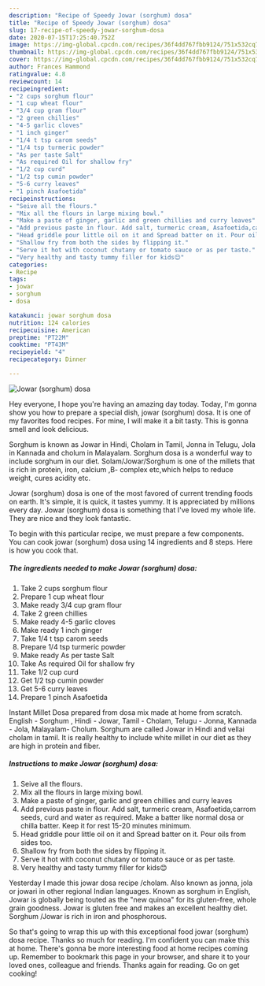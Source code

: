 ```yaml
---
description: "Recipe of Speedy Jowar (sorghum) dosa"
title: "Recipe of Speedy Jowar (sorghum) dosa"
slug: 17-recipe-of-speedy-jowar-sorghum-dosa
date: 2020-07-15T17:25:40.752Z
image: https://img-global.cpcdn.com/recipes/36f4dd767fbb9124/751x532cq70/jowar-sorghum-dosa-recipe-main-photo.jpg
thumbnail: https://img-global.cpcdn.com/recipes/36f4dd767fbb9124/751x532cq70/jowar-sorghum-dosa-recipe-main-photo.jpg
cover: https://img-global.cpcdn.com/recipes/36f4dd767fbb9124/751x532cq70/jowar-sorghum-dosa-recipe-main-photo.jpg
author: Frances Hammond
ratingvalue: 4.8
reviewcount: 14
recipeingredient:
- "2 cups sorghum flour"
- "1 cup wheat flour"
- "3/4 cup gram flour"
- "2 green chillies"
- "4-5 garlic cloves"
- "1 inch ginger"
- "1/4 t tsp carom seeds"
- "1/4 tsp turmeric powder"
- "As per taste Salt"
- "As required Oil for shallow fry"
- "1/2 cup curd"
- "1/2 tsp cumin powder"
- "5-6 curry leaves"
- "1 pinch Asafoetida"
recipeinstructions:
- "Seive all the flours."
- "Mix all the flours in large mixing bowl."
- "Make a paste of ginger, garlic and green chillies and curry leaves"
- "Add previous paste in flour. Add salt, turmeric cream, Asafoetida,carrom seeds, curd and water as required. Make a batter like normal dosa or chilla batter. Keep it for rest 15-20 minutes minimum."
- "Head griddle pour little oil on it and Spread batter on it. Pour oils from sides too."
- "Shallow fry from both the sides by flipping it."
- "Serve it hot with coconut chutany or tomato sauce or as per taste."
- "Very healthy and tasty tummy filler for kids😊"
categories:
- Recipe
tags:
- jowar
- sorghum
- dosa

katakunci: jowar sorghum dosa 
nutrition: 124 calories
recipecuisine: American
preptime: "PT22M"
cooktime: "PT43M"
recipeyield: "4"
recipecategory: Dinner

---
```



![Jowar (sorghum) dosa](https://img-global.cpcdn.com/recipes/36f4dd767fbb9124/751x532cq70/jowar-sorghum-dosa-recipe-main-photo.jpg)

Hey everyone, I hope you're having an amazing day today. Today, I'm gonna show you how to prepare a special dish, jowar (sorghum) dosa. It is one of my favorites food recipes. For mine, I will make it a bit tasty. This is gonna smell and look delicious.

Sorghum is known as Jowar in Hindi, Cholam in Tamil, Jonna in Telugu, Jola in Kannada and cholum in Malayalam. Sorghum dosa is a wonderful way to include sorghum in our diet. Solam/Jowar/Sorghum is one of the millets that is rich in protein, iron, calcium ,B- complex etc,which helps to reduce weight, cures acidity etc.

Jowar (sorghum) dosa is one of the most favored of current trending foods on earth. It's simple, it is quick, it tastes yummy. It is appreciated by millions every day. Jowar (sorghum) dosa is something that I've loved my whole life. They are nice and they look fantastic.


To begin with this particular recipe, we must prepare a few components. You can cook jowar (sorghum) dosa using 14 ingredients and 8 steps. Here is how you cook that.

##### The ingredients needed to make Jowar (sorghum) dosa:

1. Take 2 cups sorghum flour
1. Prepare 1 cup wheat flour
1. Make ready 3/4 cup gram flour
1. Take 2 green chillies
1. Make ready 4-5 garlic cloves
1. Make ready 1 inch ginger
1. Take 1/4 t tsp carom seeds
1. Prepare 1/4 tsp turmeric powder
1. Make ready As per taste Salt
1. Take As required Oil for shallow fry
1. Take 1/2 cup curd
1. Get 1/2 tsp cumin powder
1. Get 5-6 curry leaves
1. Prepare 1 pinch Asafoetida


Instant Millet Dosa prepared from dosa mix made at home from scratch. English - Sorghum , Hindi - Jowar, Tamil - Cholam, Telugu - Jonna, Kannada - Jola, Malayalam- Cholum. Sorghum are called Jowar in Hindi and vellai cholam in tamil. It is really healthy to include white millet in our diet as they are high in protein and fiber. 

##### Instructions to make Jowar (sorghum) dosa:

1. Seive all the flours.
1. Mix all the flours in large mixing bowl.
1. Make a paste of ginger, garlic and green chillies and curry leaves
1. Add previous paste in flour. Add salt, turmeric cream, Asafoetida,carrom seeds, curd and water as required. Make a batter like normal dosa or chilla batter. Keep it for rest 15-20 minutes minimum.
1. Head griddle pour little oil on it and Spread batter on it. Pour oils from sides too.
1. Shallow fry from both the sides by flipping it.
1. Serve it hot with coconut chutany or tomato sauce or as per taste.
1. Very healthy and tasty tummy filler for kids😊


Yesterday I made this jowar dosa recipe /cholam. Also known as jonna, jola or jowari in other regional Indian languages. Known as sorghum in English, Jowar is globally being touted as the &#34;new quinoa&#34; for its gluten-free, whole grain goodness. Jowar is gluten free and makes an excellent healthy diet. Sorghum /Jowar is rich in iron and phosphorous. 

So that's going to wrap this up with this exceptional food jowar (sorghum) dosa recipe. Thanks so much for reading. I'm confident you can make this at home. There's gonna be more interesting food at home recipes coming up. Remember to bookmark this page in your browser, and share it to your loved ones, colleague and friends. Thanks again for reading. Go on get cooking!
